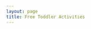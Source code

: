 ```yaml
---
layout: page
title: Free Toddler Activities
---
```

<div id="fd-form-5e6bae8cb57a7300267c1cf2"></div>
<script>
  window.fd('form', {
    formId: '5e6bae8cb57a7300267c1cf2',
    containerEl: '#fd-form-5e6bae8cb57a7300267c1cf2'
  });
</script>